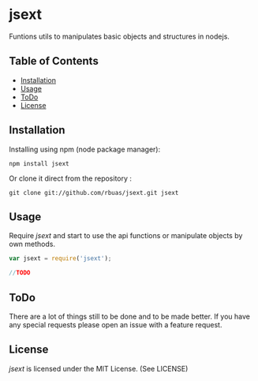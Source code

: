 # jsext

Funtions utils to manipulates basic objects and structures in nodejs.

## Table of Contents

 * [Installation](#installation)
 * [Usage](#usage)
 * [ToDo](#todo)
 * [License](#license)

## Installation

Installing using npm (node package manager):

    npm install jsext

Or clone it direct from the repository :

    git clone git://github.com/rbuas/jsext.git jsext

## Usage

Require _jsext_ and start to use the api functions or manipulate objects by own methods.

```javascript
var jsext = require('jsext');

//TODO
```

## ToDo

There are a lot of things still to be done and to be made better. If you have any special requests please open an issue with a feature request.

## License

_jsext_ is licensed under the MIT License. (See LICENSE)